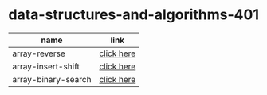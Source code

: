 # data-structures-and-algorithms-401



| name   |  link |
|---|---|
| array-reverse       | [click here](array-reverse/README.md)        |
| array-insert-shift  | [click here](array-insert-shift/README.md)   |
| array-binary-search | [click here](arraybinarysearch/README.md)    |
